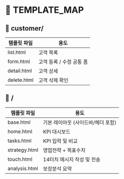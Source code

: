# 🧩 TEMPLATE_MAP

## 📁 customer/

| 템플릿 파일       | 용도                             |
|------------------|----------------------------------|
| list.html        | 고객 목록                         |
| form.html        | 고객 등록 / 수정 공통 폼          |
| detail.html      | 고객 상세                         |
| delete.html      | 고객 삭제 확인                    |

## 📁 /

| 템플릿 파일       | 용도                             |
|------------------|----------------------------------|
| base.html        | 기본 레이아웃 (사이드바/헤더 포함) |
| home.html        | KPI 대시보드                     |
| tasks.html       | KPI 입력 및 비교                 |
| strategy.html    | 영업전략 + 목표수치              |
| touch.html       | 14터치 메시지 작성 및 전송       |
| analysis.html    | 보장분석 요약                    |
